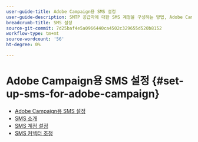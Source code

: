 ```yaml
---
user-guide-title: Adobe Campaign용 SMS 설정
user-guide-description: SMTP 공급자에 대한 SMS 계정을 구성하는 방법, Adobe Campaign에서 SMS를 처리하는 방법, 구성을 분석 및 해결하는 방법을 알아봅니다. 
breadcrumb-title: SMS 설정
source-git-commit: 7d25baf4e5a0966440ca4502c329655d520b8152
workflow-type: tm+mt
source-wordcount: '56'
ht-degree: 0%

---
```



# Adobe Campaign용 SMS 설정 {#set-up-sms-for-adobe-campaign}

+ [Adobe Campaign용 SMS 설정](/help/tutorial-sms/overview.md)
+ [SMS 소개](/help/tutorial-sms/introduction-to-sms.md)
+ [SMS 계정 설정](/help/tutorial-sms/set-up-account-for-standard-smpp-provider.md)
+ [SMS 커넥터 조정](/help/tutorial-sms/adapt-sms-connector-to-smpp-provider.md)
